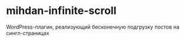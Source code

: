 # mihdan-infinite-scroll
WordPress-плагин, реализующий бесконечную подгрузку постов на сингл-страницах 

